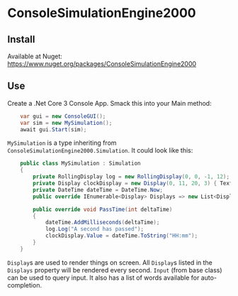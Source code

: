 # ConsoleSimulationEngine2000

## Install

Available at Nuget: https://www.nuget.org/packages/ConsoleSimulationEngine2000

## Use

Create a .Net Core 3 Console App. Smack this into your Main method:

```csharp
    var gui = new ConsoleGUI();
    var sim = new MySimulation();
    await gui.Start(sim);
```

`MySimulation` is a type inheriting from `ConsoleSimulationEngine2000.Simulation`. It could look like this:

```csharp
    public class MySimulation : Simulation
    {
        private RollingDisplay log = new RollingDisplay(0, 0, -1, 12); 
        private Display clockDisplay = new Display(0, 11, 20, 3) { TextColor = Color.DarkOrange };
        private DateTime dateTime = DateTime.Now;
        public override IEnumerable<Display> Displays => new List<Display>() {  log, clockDisplay };

        public override void PassTime(int deltaTime)
        {
            dateTime.AddMilliseconds(deltaTime);
            log.Log("A second has passed");
            clockDisplay.Value = dateTime.ToString("HH:mm");
        }
    }
```
`Display`s are used to render things on screen. All `Display`s listed in the `Displays` property will be rendered every second.
`Input` (from base class) can be used to query input. It also has a list of words available for auto-completion.
